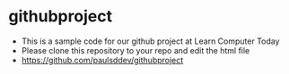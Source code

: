 # githubproject
- This is a sample code for our github project at Learn Computer Today
- Please clone this repository to your repo and edit the html file
- https://github.com/paulsddev/githubproject

